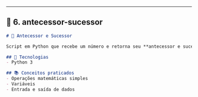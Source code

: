 ---

## 📂 **6. antecessor-sucessor**
```markdown
# 🔢 Antecessor e Sucessor

Script em Python que recebe um número e retorna seu **antecessor e sucessor**.

## 🚀 Tecnologias
- Python 3

## 📚 Conceitos praticados
- Operações matemáticas simples
- Variáveis
- Entrada e saída de dados

